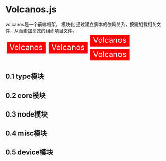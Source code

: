 <!DOCTYPE html>
<head>
    <meta charset="utf-8">
    <title>:volcano.md</title>
    <link rel="shortcut icon" type="image/ico" href="/static/librarys/favicon.ico">
    <link rel="stylesheet" type="text/css" href="/static/librarys/share.css">
    <script src="/static/volcanos/volcanos.js"></script>
    <script src="/static/librarys/share.js"></script>
</head>
<body>
<h1>Volcanos.js</h1>

<p>volcanos是一个前端框架。
模块化
通过建立脚本的依赖关系，按需加载相关文件，从而更加高效的组织项目文件。
<svg vertion="1.1" xmlns="http://www.w3.org/2000/svg" width="393", height="88" style="">
<rect x="4" y="26" width="123" height="36" fill="red" />
<text x="65" y="44" font-size="24" style="dominant-baseline:middle;text-anchor:middle;" fill="white" >Volcanos</text>
<rect x="135" y="26" width="123" height="36" fill="red" />
<text x="196" y="44" font-size="24" style="dominant-baseline:middle;text-anchor:middle;" fill="white" >Volcanos</text>
<rect x="266" y="4" width="123" height="36" fill="red" />
<text x="327" y="22" font-size="24" style="dominant-baseline:middle;text-anchor:middle;" fill="white" >Volcanos</text>
<rect x="266" y="48" width="123" height="36" fill="red" />
<text x="327" y="66" font-size="24" style="dominant-baseline:middle;text-anchor:middle;" fill="white" >Volcanos</text>
</svg></p>

<h2>0.1 type模块</h2>

<h2>0.2 core模块</h2>

<h2>0.3 node模块</h2>

<h2>0.4 misc模块</h2>

<h2>0.5 device模块</h2>
